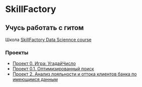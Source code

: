 # SkillFactory
## Учусь работать с гитом
Школа [SkillFactory Data Sciennce course](https://skillfactory.ru/data-scientist)
### Проекты

* [Проект 0. Игра: УгадайЧисло](https://github.com/Umkasort/SkillFactory/tree/main/project_0)
* [Проект 0.1. Оптимизированный поиск](https://github.com/Umkasort/SkillFactory/tree/main/project_0/Find_number)
* [Проект 2. Анализ лояльности и оттока клиентов банка по имеющимся данным]()
